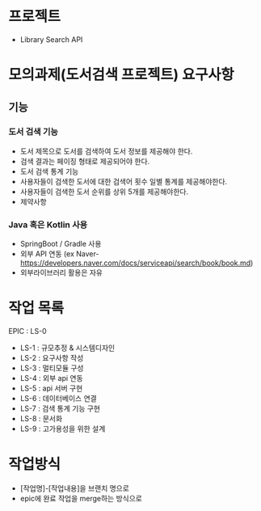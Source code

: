# 프로젝트
- Library Search API

# 모의과제(도서검색 프로젝트) 요구사항

## 기능

### 도서 검색 기능
- 도서 제목으로 도서를 검색하여 도서 정보를 제공해야 한다.
- 검색 결과는 페이징 형태로 제공되어야 한다.
- 도서 검색 통계 기능
- 사용자들이 검색한 도서에 대한 검색어 횟수 일별 통계를 제공해야한다.
- 사용자들이 검색한 도서 순위를 상위 5개를 제공해야한다.
- 제약사항

### Java 혹은 Kotlin 사용
- SpringBoot / Gradle 사용
- 외부 API 연동 (ex Naver- https://developers.naver.com/docs/serviceapi/search/book/book.md)
- 외부라이브러리 활용은 자유

# 작업 목록
EPIC : LS-0
- LS-1 : 규모추정 & 시스템디자인
- LS-2 : 요구사항 작성
- LS-3 : 멀티모듈 구성
- LS-4 : 외부 api 연동
- LS-5 : api 서버 구현
- LS-6 : 데이터베이스 연결
- LS-7 : 검색 통계 기능 구현
- LS-8 : 문서화
- LS-9 : 고가용성을 위한 설계

# 작업방식
- [작업명]-[작업내용]을 브랜치 명으로
- epic에 완료 작업을 merge하는 방식으로
